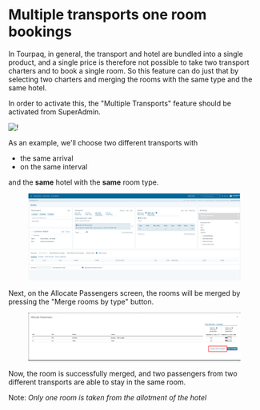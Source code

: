# Multiple transports one room bookings

In Tourpaq, in general, the transport and hotel are bundled into a single product, and a single price is therefore not possible to take two transport charters and to book a single room. So this feature can do just that by selecting two charters and merging the rooms with the same type and the same hotel.

In order to activate this, the "Multiple Transports" feature should be activated from SuperAdmin.

![!](https://docs.tourpaq.com/assets/images/multiple_transports_one_room_activate-54e8f954da95b4427bfd2666cfc62c31.png)

As an example, we'll choose two different transports with

* the same arrival
* on the same interval

and the **same** hotel with the **same** room type.

<figure><img src="../../.gitbook/assets/b337378e-5657-433e-8f6b-578196d03ea5.webp" alt=""><figcaption></figcaption></figure>

Next, on the Allocate Passengers screen, the rooms will be merged by pressing the "Merge rooms by type" button.

<figure><img src="../../.gitbook/assets/433fc318-d975-4b3f-a47a-995cc1701d1e.webp" alt=""><figcaption></figcaption></figure>

Now, the room is successfully merged, and two passengers from two different transports are able to stay in the same room.

Note: _Only one room is taken from the allotment of the hotel_
